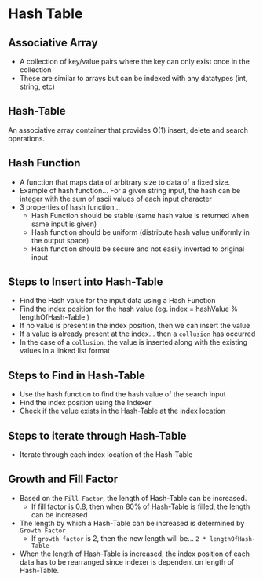 # Hash Table

## Associative Array
- A collection of key/value pairs where the key can only exist once in the collection
- These are similar to arrays but can be indexed with any datatypes (int, string, etc)

## Hash-Table
An associative array container that provides O(1) insert, delete and search operations.

## Hash Function
- A function that maps data of arbitrary size to data of a fixed size.
- Example of hash function... For a given string input, the hash can be integer with the sum of ascii values of each input character
- 3 properties of hash function...
  - Hash Function should be stable (same hash value is returned when same input is given)
  - Hash function should be uniform (distribute hash value uniformly in the output space)
  - Hash function should be secure and not easily inverted to original input

## Steps to Insert into Hash-Table
- Find the Hash value for the input data using a Hash Function
- Find the index position for the hash value (eg. index = hashValue % lengthOfHash-Table )
- If no value is present in the index position, then we can insert the value
- If a value is already present at the index... then a `collusion` has occurred
- In the case of a `collusion`, the value is inserted along with the existing values in a linked list format

## Steps to Find in Hash-Table
- Use the hash function to find the hash value of the search input
- Find the index position using the Indexer
- Check if the value exists in the Hash-Table at the index location

## Steps to iterate through Hash-Table
- Iterate through each index location of the Hash-Table

## Growth and Fill Factor
- Based on the `Fill Factor`, the length of Hash-Table can be increased.
  - If fill factor is 0.8, then when 80% of Hash-Table is filled, the length can be increased
- The length by which a Hash-Table can be increased is determined by `Growth Factor`
  - If `growth factor` is 2, then the new length will be... `2 * lengthOfHash-Table`
- When the length of Hash-Table is increased, the index position of each data has to be rearranged since indexer is dependent on length of Hash-Table.